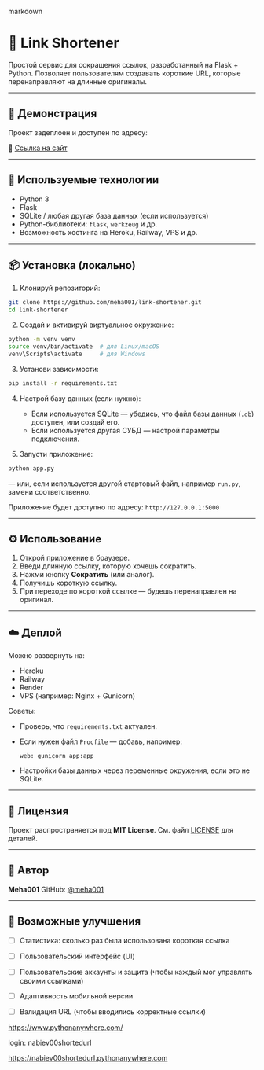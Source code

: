 markdown
# 🔗 Link Shortener

Простой сервис для сокращения ссылок, разработанный на Flask + Python. Позволяет пользователям создавать короткие URL, которые перенаправляют на длинные оригиналы.

---
## 🚀 Демонстрация

Проект задеплоен и доступен по адресу:

🔗 [Ссылка на сайт](https://nabiev00shortedurl.pythonanywhere.com)

---

## 🧰 Используемые технологии

- Python 3  
- Flask  
- SQLite / любая другая база данных (если используется)  
- Python-библиотеки: `flask`, `werkzeug` и др.  
- Возможность хостинга на Heroku, Railway, VPS и др.

---

## 📦 Установка (локально)

1. Клонируй репозиторий:

```bash
git clone https://github.com/meha001/link-shortener.git
cd link-shortener
````

2. Создай и активируй виртуальное окружение:

```bash
python -m venv venv
source venv/bin/activate  # для Linux/macOS
venv\Scripts\activate     # для Windows
```

3. Установи зависимости:

```bash
pip install -r requirements.txt
```

4. Настрой базу данных (если нужно):

   * Если используется SQLite — убедись, что файл базы данных (`.db`) доступен, или создай его.
   * Если используется другая СУБД — настрой параметры подключения.

5. Запусти приложение:

```bash
python app.py
```

— или, если используется другой стартовый файл, например `run.py`, замени соответственно.

Приложение будет доступно по адресу: `http://127.0.0.1:5000`

---

## ⚙️ Использование

1. Открой приложение в браузере.
2. Введи длинную ссылку, которую хочешь сократить.
3. Нажми кнопку **Сократить** (или аналог).
4. Получишь короткую ссылку.
5. При переходе по короткой ссылке — будешь перенаправлен на оригинал.

---

## ☁️ Деплой

Можно развернуть на:

* Heroku
* Railway
* Render
* VPS (например: Nginx + Gunicorn)

Советы:

* Проверь, что `requirements.txt` актуален.

* Если нужен файл `Procfile` — добавь, например:

  ```
  web: gunicorn app:app
  ```

* Настройки базы данных через переменные окружения, если это не SQLite.

---

## 📄 Лицензия

Проект распространяется под **MIT License**. См. файл [LICENSE](LICENSE) для деталей.

---

## 🙌 Автор

**Meha001**
GitHub: [@meha001](https://github.com/meha001)

---

## 📝 Возможные улучшения

* [ ] Статистика: сколько раз была использована короткая ссылка
* [ ] Пользовательский интерфейс (UI)
* [ ] Пользовательские аккаунты и защита (чтобы каждый мог управлять своими ссылками)
* [ ] Адаптивность мобильной версии
* [ ] Валидация URL (чтобы вводились корректные ссылки)






https://www.pythonanywhere.com/

login: nabiev00shortedurl

https://nabiev00shortedurl.pythonanywhere.com
